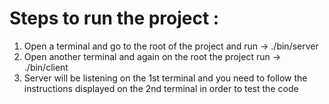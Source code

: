 # Steps to run the project :
1. Open a terminal and go to the root of the project and run -> ./bin/server
2. Open another terminal and again on the root the project run -> ./bin/client
3. Server will be listening on the 1st terminal and you need to follow the instructions displayed on the 2nd terminal in order to test the code

